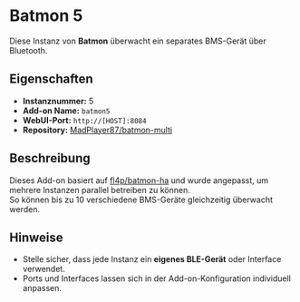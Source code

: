 # Batmon 5

Diese Instanz von **Batmon** überwacht ein separates BMS-Gerät über Bluetooth.

## Eigenschaften

- **Instanznummer:** 5
- **Add-on Name:** `batmon5`
- **WebUI-Port:** `http://[HOST]:8084`
- **Repository:** [MadPlayer87/batmon-multi](https://github.com/MadPlayer87/batmon-multi)

## Beschreibung

Dieses Add-on basiert auf [fl4p/batmon-ha](https://github.com/fl4p/batmon-ha) und wurde angepasst, um mehrere Instanzen parallel betreiben zu können.  
So können bis zu 10 verschiedene BMS-Geräte gleichzeitig überwacht werden.

## Hinweise

- Stelle sicher, dass jede Instanz ein **eigenes BLE-Gerät** oder Interface verwendet.
- Ports und Interfaces lassen sich in der Add-on-Konfiguration individuell anpassen.
